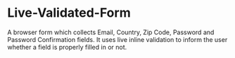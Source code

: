 # Live-Validated-Form
A browser form which collects Email, Country, Zip Code, Password and Password Confirmation fields. It uses live inline validation to inform the user whether a field is properly filled in or not.
